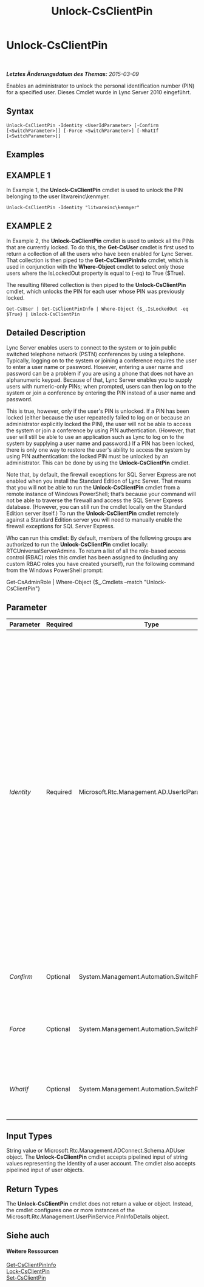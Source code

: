 ﻿---
title: Unlock-CsClientPin
TOCTitle: Unlock-CsClientPin
ms:assetid: eef7877c-0302-4ce7-84f5-06968d0623b9
ms:mtpsurl: https://technet.microsoft.com/de-de/library/Gg412982(v=OCS.15)
ms:contentKeyID: 49295828
ms.date: 05/19/2016
mtps_version: v=OCS.15
ms.translationtype: HT
---

# Unlock-CsClientPin

 

_**Letztes Änderungsdatum des Themas:** 2015-03-09_

Enables an administrator to unlock the personal identification number (PIN) for a specified user. Dieses Cmdlet wurde in Lync Server 2010 eingeführt.

## Syntax

    Unlock-CsClientPin -Identity <UserIdParameter> [-Confirm [<SwitchParameter>]] [-Force <SwitchParameter>] [-WhatIf [<SwitchParameter>]]

## Examples

## EXAMPLE 1

In Example 1, the **Unlock-CsClientPin** cmdlet is used to unlock the PIN belonging to the user litwareinc\\kenmyer.

    Unlock-CsClientPin -Identity "litwareinc\kenmyer"

## EXAMPLE 2

In Example 2, the **Unlock-CsClientPin** cmdlet is used to unlock all the PINs that are currently locked. To do this, the **Get-CsUser** cmdlet is first used to return a collection of all the users who have been enabled for Lync Server. That collection is then piped to the **Get-CsClientPinInfo** cmdlet, which is used in conjunction with the **Where-Object** cmdlet to select only those users where the IsLockedOut property is equal to (-eq) to True ($True).

The resulting filtered collection is then piped to the **Unlock-CsClientPin** cmdlet, which unlocks the PIN for each user whose PIN was previously locked.

    Get-CsUser | Get-CsClientPinInfo | Where-Object {$_.IsLockedOut -eq $True} | Unlock-CsClientPin 

## Detailed Description

Lync Server enables users to connect to the system or to join public switched telephone network (PSTN) conferences by using a telephone. Typically, logging on to the system or joining a conference requires the user to enter a user name or password. However, entering a user name and password can be a problem if you are using a phone that does not have an alphanumeric keypad. Because of that, Lync Server enables you to supply users with numeric-only PINs; when prompted, users can then log on to the system or join a conference by entering the PIN instead of a user name and password.

This is true, however, only if the user's PIN is unlocked. If a PIN has been locked (either because the user repeatedly failed to log on or because an administrator explicitly locked the PIN), the user will not be able to access the system or join a conference by using PIN authentication. (However, that user will still be able to use an application such as Lync to log on to the system by supplying a user name and password.) If a PIN has been locked, there is only one way to restore the user's ability to access the system by using PIN authentication: the locked PIN must be unlocked by an administrator. This can be done by using the **Unlock-CsClientPin** cmdlet.

Note that, by default, the firewall exceptions for SQL Server Express are not enabled when you install the Standard Edition of Lync Server. That means that you will not be able to run the **Unlock-CsClientPin** cmdlet from a remote instance of Windows PowerShell; that’s because your command will not be able to traverse the firewall and access the SQL Server Express database. (However, you can still run the cmdlet locally on the Standard Edition server itself.) To run the **Unlock-CsClientPin** cmdlet remotely against a Standard Edition server you will need to manually enable the firewall exceptions for SQL Server Express.

Who can run this cmdlet: By default, members of the following groups are authorized to run the **Unlock-CsClientPin** cmdlet locally: RTCUniversalServerAdmins. To return a list of all the role-based access control (RBAC) roles this cmdlet has been assigned to (including any custom RBAC roles you have created yourself), run the following command from the Windows PowerShell prompt:

Get-CsAdminRole | Where-Object {$\_.Cmdlets –match "Unlock-CsClientPin"}

## Parameter


<table>
<colgroup>
<col style="width: 25%" />
<col style="width: 25%" />
<col style="width: 25%" />
<col style="width: 25%" />
</colgroup>
<thead>
<tr class="header">
<th>Parameter</th>
<th>Required</th>
<th>Type</th>
<th>Description</th>
</tr>
</thead>
<tbody>
<tr class="odd">
<td><p><em>Identity</em></p></td>
<td><p>Required</p></td>
<td><p>Microsoft.Rtc.Management.AD.UserIdParameter</p></td>
<td><p>Identity of the user account for which the PIN should be unlocked. User Identities can be specified by using one of four formats: 1) the user's SIP address; 2) the user's user principal name (UPN); 3) the user's domain name and logon name, in the form domain\logon (for example, litwareinc\kenmyer); and, 4) the user's Active Directory display name (for example, Ken Myer). User Identities can also be referenced by using the user’s Active Directory distinguished name.</p>
<p>In addition, you can use the asterisk (*) wildcard character when using the Display Name as the user Identity. For example, the Identity &quot;* Smith&quot; returns all the users who have a display name that ends with the string value &quot; Smith&quot;.</p></td>
</tr>
<tr class="even">
<td><p><em>Confirm</em></p></td>
<td><p>Optional</p></td>
<td><p>System.Management.Automation.SwitchParameter</p></td>
<td><p>Fordert Sie vor der Ausführung des Befehls zum Bestätigen auf.</p></td>
</tr>
<tr class="odd">
<td><p><em>Force</em></p></td>
<td><p>Optional</p></td>
<td><p>System.Management.Automation.SwitchParameter</p></td>
<td><p>Suppresses the display of any non-fatal error message that might occur when running the command.</p></td>
</tr>
<tr class="even">
<td><p><em>WhatIf</em></p></td>
<td><p>Optional</p></td>
<td><p>System.Management.Automation.SwitchParameter</p></td>
<td><p>Beschreibt die Auswirkungen einer Ausführung des Befehls, ohne den Befehl tatsächlich auszuführen.</p></td>
</tr>
</tbody>
</table>


## Input Types

String value or Microsoft.Rtc.Management.ADConnect.Schema.ADUser object. The **Unlock-CsClientPin** cmdlet accepts pipelined input of string values representing the Identity of a user account. The cmdlet also accepts pipelined input of user objects.

## Return Types

The **Unlock-CsClientPin** cmdlet does not return a value or object. Instead, the cmdlet configures one or more instances of the Microsoft.Rtc.Management.UserPinService.PinInfoDetails object.

## Siehe auch

#### Weitere Ressourcen

[Get-CsClientPinInfo](get-csclientpininfo.md)  
[Lock-CsClientPin](lock-csclientpin.md)  
[Set-CsClientPin](set-csclientpin.md)

